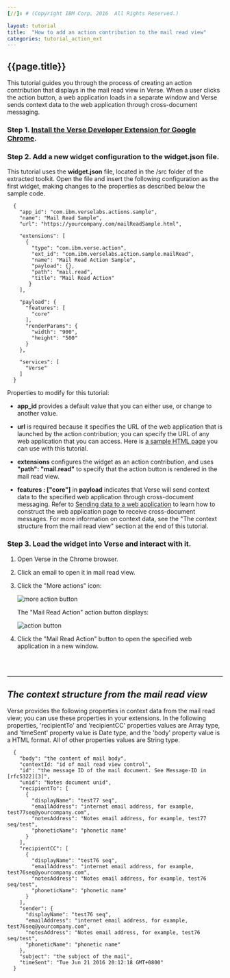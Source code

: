```yaml
---
[//]: # (Copyright IBM Corp. 2016  All Rights Reserved.)

layout: tutorial
title:  "How to add an action contribution to the mail read view"
categories: tutorial_action_ext
---
```


## {{page.title}}  

This tutorial guides you through the process of creating an action contribution that displays in the mail read view in Verse. When a user clicks the action button, a web application loads in a separate window and Verse sends context data to the web application through cross-document messaging.

### Step 1. [Install the Verse Developer Extension for Google Chrome][1].

### Step 2. Add a new widget configuration to the widget.json file.

This tutorial uses the __widget.json__ file, located in the /src folder of the extracted toolkit. Open the file and insert the following configuration as the first widget, making changes to the properties as described below the sample code.  

```
  {
    "app_id": "com.ibm.verselabs.actions.sample",
    "name": "Mail Read Sample",
    "url": "https://yourcompany.com/mailReadSample.html",

    "extensions": [
      {
        "type": "com.ibm.verse.action",
        "ext_id": "com.ibm.verselabs.action.sample.mailRead",
        "name": "Mail Read Action Sample",
        "payload": {},
        "path": "mail.read",
        "title": "Mail Read Action"
       }
    ],

    "payload": {
      "features": [
        "core"
      ],
      "renderParams": {
        "width": "900",
        "height": "500"
      }
    },

    "services": [
      "Verse"
    ]
  }
```

Properties to modify for this tutorial:

* __app_id__ provides a default value that you can either use, or change to another value.

* __url__ is required because it specifies the URL of the web application that is launched by the action contribution; you can specify the URL of any web application that you can access. Here is [a sample HTML page][4] you can use with this tutorial.

* __extensions__ configures the widget as an action contribution, and uses __"path": "mail.read"__ to specify that the action button is rendered in the mail read view.

* __features : ["core"]__ in __payload__ indicates that Verse will send context data to the specified web application through cross-document messaging. Refer to [Sending data to a web application][2] to learn how to construct the web application page to receive cross-document messages. For more information on context data, see the "The context structure from the mail read view" section at the end of this tutorial.


### Step 3. Load the widget into Verse and interact with it.

1.	Open Verse in the Chrome browser.

2.	Click an email to open it in mail read view.

3.	Click the "More actions" icon:

    ![more action button]({{site.baseurl}}/tutorials/img/mailread_more.png)   

    The "Mail Read Action" action button displays:

    ![action button]({{site.baseurl}}/tutorials/img/mailread_action.png)  

4.	Click the "Mail Read Action" button to open the specified web application in a new window.


<br><br>
<hr>

## _The context structure from the mail read view_

Verse provides the following properties in context data from the mail read view; you can use these properties in your extensions. In the following properties, 'recipientTo' and 'recipientCC' properties values are Array type, and 'timeSent' property value is Date type, and the 'body' property value is a HTML format. All of other properties values are String type.

```
  {
    "body": "the content of mail body",
    "contextId: "id of mail read view control",
    "id": "the message ID of the mail document. See Message-ID in [rfc5322][3]",
    "unid": "Notes document unid",
    "recipientTo": [
      {
        "displayName": "test77 seq",
        "emailAddress": "internet email address, for example, test77seq@yourcompany.com",
        "notesAddress": "Notes email address, for example, test77 seq/test",
        "phoneticName": "phonetic name"
      }
    ],
    "recipientCC": [
      {
        "displayName": "test76 seq",
        "emailAddress": "internet email address, for example, test76seq@yourcompany.com",
        "notesAddress": "Notes email address, for example, test76 seq/test",
        "phoneticName": "phonetic name"
      }
    ],
    "sender": {
      "displayName": "test76 seq",
      "emailAddress": "internet email address, for example, test76seq@yourcompany.com",
      "notesAddress": "Notes email address, for example, test76 seq/test",
      "phoneticName": "phonetic name"
    },
    "subject": "the subject of the mail",
    "timeSent": "Tue Jun 21 2016 20:12:18 GMT+0800"
  }

```



[1]: {{site.baseurl}}/tutorials/ext-install-toolkit.html
[2]: {{site.baseurl}}/tutorials/ext-send-data-to-app.html
[3]: http://www.rfc-base.org/rfc-5322.html
[4]: {{site.baseurl}}/tutorials/sample-html.html
